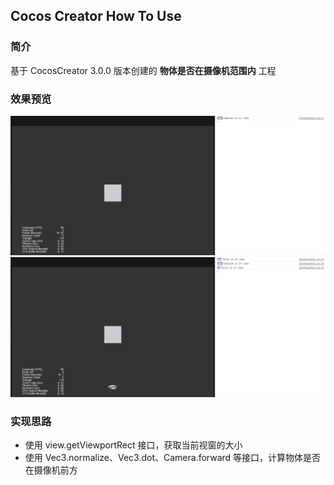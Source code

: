 ## Cocos Creator How To Use

### 简介

基于 CocosCreator 3.0.0 版本创建的 **物体是否在摄像机范围内** 工程

### 效果预览
![image](../../gif/202203/2022030551.gif)
![image](../../gif/202203/2022030552.gif)

### 实现思路
- 使用 view.getViewportRect 接口，获取当前视窗的大小
- 使用 Vec3.normalize、Vec3.dot、Camera.forward 等接口，计算物体是否在摄像机前方